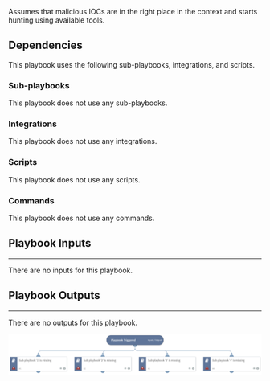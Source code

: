 Assumes that malicious IOCs are in the right place in the context and starts hunting using available tools.

## Dependencies
This playbook uses the following sub-playbooks, integrations, and scripts.

### Sub-playbooks
This playbook does not use any sub-playbooks.

### Integrations
This playbook does not use any integrations.

### Scripts
This playbook does not use any scripts.

### Commands
This playbook does not use any commands.

## Playbook Inputs
---
There are no inputs for this playbook.

## Playbook Outputs
---
There are no outputs for this playbook.

![Hunt_for_bad_IOCs](https://github.com/demisto/content/blob/1bdd5229392bd86f0cc58265a24df23ee3f7e662/docs/images/playbooks/Hunt_for_bad_IOCs.png)
